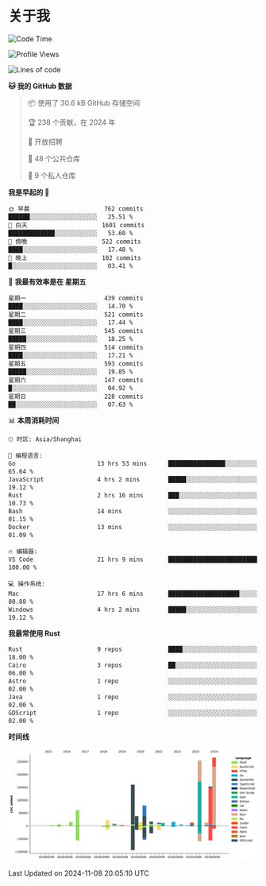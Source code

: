 # 关于我

<!--START_SECTION:waka-->
![Code Time](http://img.shields.io/badge/Code%20Time-3%2C309%20hrs%2028%20mins-blue)

![Profile Views](http://img.shields.io/badge/%E4%B8%AA%E4%BA%BA%E8%B5%84%E6%96%99%E8%A7%82%E7%9C%8B%E6%AC%A1%E6%95%B0-0-blue)

![Lines of code](https://img.shields.io/badge/%E4%BB%8E%E3%80%8CHello%20World%E3%80%8D%E8%B5%B7%E6%88%91%E5%B7%B2%E7%BB%8F%E5%86%99%E4%BA%86-1.2%20million%20%E8%A1%8C%E4%BB%A3%E7%A0%81-blue)

**🐱 我的 GitHub 数据** 

> 📦  使用了 30.6 kB GitHub 存储空间 
 > 
> 🏆 238 个贡献，在 2024 年
 > 
> 💼 开放招聘
 > 
> 📜 48 个公共仓库 
 > 
> 🔑 9 个私人仓库 
 > 
**我是早起的 🐤** 

```text
🌞 早晨                     762 commits         ██████░░░░░░░░░░░░░░░░░░░   25.51 % 
🌆 白天                     1601 commits        █████████████░░░░░░░░░░░░   53.60 % 
🌃 傍晚                     522 commits         ████░░░░░░░░░░░░░░░░░░░░░   17.48 % 
🌙 晚上                     102 commits         █░░░░░░░░░░░░░░░░░░░░░░░░   03.41 % 
```
📅 **我最有效率是在 星期五** 

```text
星期一                      439 commits         ████░░░░░░░░░░░░░░░░░░░░░   14.70 % 
星期二                      521 commits         ████░░░░░░░░░░░░░░░░░░░░░   17.44 % 
星期三                      545 commits         █████░░░░░░░░░░░░░░░░░░░░   18.25 % 
星期四                      514 commits         ████░░░░░░░░░░░░░░░░░░░░░   17.21 % 
星期五                      593 commits         █████░░░░░░░░░░░░░░░░░░░░   19.85 % 
星期六                      147 commits         █░░░░░░░░░░░░░░░░░░░░░░░░   04.92 % 
星期日                      228 commits         ██░░░░░░░░░░░░░░░░░░░░░░░   07.63 % 
```


📊 **本周消耗时间** 

```text
🕑︎ 时区: Asia/Shanghai

💬 编程语言: 
Go                       13 hrs 53 mins      ████████████████░░░░░░░░░   65.64 % 
JavaScript               4 hrs 2 mins        █████░░░░░░░░░░░░░░░░░░░░   19.12 % 
Rust                     2 hrs 16 mins       ███░░░░░░░░░░░░░░░░░░░░░░   10.73 % 
Bash                     14 mins             ░░░░░░░░░░░░░░░░░░░░░░░░░   01.15 % 
Docker                   13 mins             ░░░░░░░░░░░░░░░░░░░░░░░░░   01.09 % 

🔥 编辑器: 
VS Code                  21 hrs 9 mins       █████████████████████████   100.00 % 

💻 操作系统: 
Mac                      17 hrs 6 mins       ████████████████████░░░░░   80.88 % 
Windows                  4 hrs 2 mins        █████░░░░░░░░░░░░░░░░░░░░   19.12 % 
```

**我最常使用 Rust** 

```text
Rust                     9 repos             ████░░░░░░░░░░░░░░░░░░░░░   18.00 % 
Cairo                    3 repos             ██░░░░░░░░░░░░░░░░░░░░░░░   06.00 % 
Astro                    1 repo              ░░░░░░░░░░░░░░░░░░░░░░░░░   02.00 % 
Java                     1 repo              ░░░░░░░░░░░░░░░░░░░░░░░░░   02.00 % 
GDScript                 1 repo              ░░░░░░░░░░░░░░░░░░░░░░░░░   02.00 % 
```



**时间线**

![Lines of Code chart](https://raw.githubusercontent.com/catusax/catusax/master/assets/bar_graph.png)


 Last Updated on 2024-11-08 20:05:10 UTC
<!--END_SECTION:waka-->
